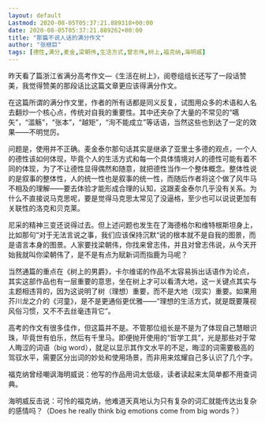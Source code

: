 ```yaml
---
layout: default
Lastmod: 2020-08-05T05:37:21.889318+00:00
date: 2020-08-05T05:37:21.889262+00:00
title: "那篇不说人话的满分作文"
author: "张根巨"
tags: [德性,满分,麦金,梁朝伟,生活方式,曾志伟,树上,福克纳,海明威]
---
```


昨天看了篇浙江省满分高考作文—《生活在树上》，阅卷组组长还写了一段话赞美，我觉得赞美的那段话比这篇文章更应该得满分作文。

在这篇所谓的满分作文里，作者的所有话都是同义反复，试图用众多的术语和人名去翻炒一个核心点，传统对自我的重要性。其中还夹杂了大量的不常见的“嚆矢”，“滥觞”，“张本”，“越矩”，“洵不能成立”等话语，当然这些也到达了一定的效果——不明觉厉。

问题是，使用并不正确。麦金泰尔那句话其实是继承了亚里士多德的观点，一个人的德性该如何体现，毕竟个人的生活方式和每一个具体情境对人的德性可能有着不同的体现，为了不让德性显得偶然和随意，就把德性当作一个整体概念。整体性说的是叙事的整体性，人的统一性也是叙事的统一性，而随后作者将这个做了风牛马不相及的理解——要去体验才能形成合理的认知，这跟麦金泰尔几乎没有关系。为什么不直接说马克思呢，要是觉得马克思太常见了没逼格，至少也可以说说更加有关联性的洛克和贝克莱。

尼采的精神三变还说得过去。但上述问题也发生在了海德格尔和维特根斯坦身上，比如那句“对于无法言说之事，我们应该保持沉默“说的根本就不是自我的图景，而是语言本身的图景。人家要找梁朝伟，你找来曾志伟，并且对曾志伟说，从今天开始我就叫你梁朝伟了，是不是有点为赋新词而指鹿为马呢？

当然通篇的重点在《树上的男爵》，卡尔维诺的作品不太容易拆出话语作为论点，其实这部作品也有一层重要的意思，坐在树上才可以看清大地，这一关键点其实与主题相违背的，因为这说明了树（理想）重要，而不是大地（现实）重要。如果用芥川龙之介的《河童》，是不是更通俗更优雅——“理想的生活方式，就是既要蔑视风俗习惯，又不不去丝毫违背它”。

高考的作文有很多佳作，但这篇并不是。不管那位组长是不是为了体现自己慧眼识珠，毕竟世有伯乐，然后有千里马。即便抛开使用的“哲学工具”，光是那些对于常人晦涩的词语（big word），就足以显示其作文水平的不足，晦涩的词需要极高的驾驭水平，需要区分出词的妙处和使用场景，而非用来炫耀自己多认识了几个字。

福克纳曾经嘲讽海明威说：他写的作品用词太低级，读者读起来太简单都不用查词典。

海明威反击说：可怜的福克纳，他难道天真地认为只有复杂的词汇就能传达出复杂的感情吗？（Does he really think big emotions come from big words？）

